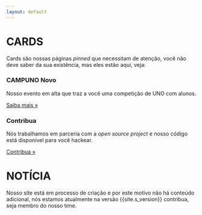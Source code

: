 ```yaml
---
layout: default
---
```


# CARDS
  Cards são nossas páginas *pinned* que necessitam de atenção, você não deve saber da sua existência, mas eles estão aqui, veja:

  <div class="row">
    <div class="col-sm-6">
      <div class="card">
        <div class="card-block">
          <h3 class="card-title">CAMPUNO <span class="badge badge-default">Novo</span></h3>
          <p class="card-text">Nosso evento em alta que traz a você uma competição de UNO com alunos.</p>
          <a href="/campuno/" class="btn btn-primary">Saiba mais &raquo;</a>
        </div>
      </div>
    </div>
    <div class="col-sm-6">
      <div class="card">
        <div class="card-block">
          <h3 class="card-title">Contribua</h3>
          <p class="card-text">Nós trabalhamos em parceria com a <i>open source project</i> e nosso código está disponível para você hackear.</p>
          <a href="/about/contribute/" class="btn btn-primary">Contribua &raquo;</a>
        </div>
      </div>
    </div>
  </div>

# NOTÍCIA

  Nosso site está em processo de criação e por este motivo não há conteúdo adicional, nós estamos atualmente na versão <kdb>{{site.s_version}}</kdb> contribua, seja membro do nosso time.
